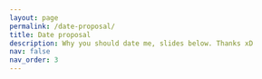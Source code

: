 ```yaml
---
layout: page
permalink: /date-proposal/
title: Date proposal
description: Why you should date me, slides below. Thanks xD 
nav: false
nav_order: 3
---
```

<!-- _pages/publications.md -->
<div class="publications">



</div>
